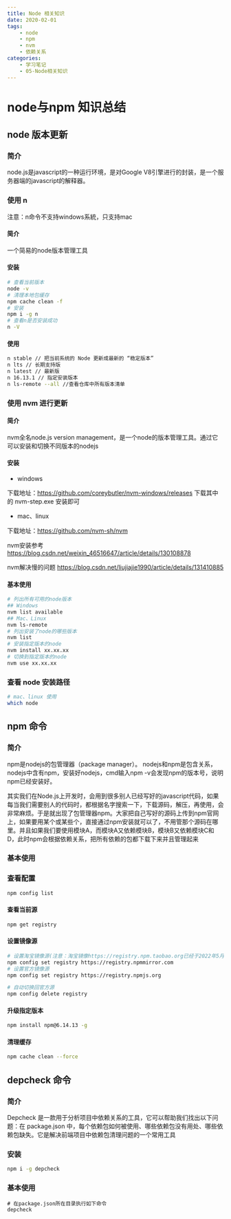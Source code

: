 ```yaml
---
title: Node 相关知识
date: 2020-02-01
tags: 
	- node
	- npm 
	- nvm 
	- 依赖关系
categories:
	- 学习笔记 
	- 05-Node相关知识
---
```


# node与npm 知识总结

## node 版本更新

### 简介

node.js是javascript的一种运行环境，是对Google V8引擎进行的封装，是一个服务器端的javascript的解释器。

### 使用 n 

注意：n命令不支持windows系統，只支持mac

#### 简介

一个简易的node版本管理工具



#### 安装

```sh
# 查看当前版本
node -v
# 清理本地包缓存
npm cache clean -f
# 安装
npm i -g n
# 查看n是否安装成功
n -V
```

#### 使用

```sh
n stable // 把当前系统的 Node 更新成最新的 “稳定版本”
n lts // 长期支持版
n latest // 最新版
n 16.13.1 // 指定安装版本
n ls-remote --all //查看仓库中所有版本清单
```

### 使用 nvm 进行更新

#### 简介

nvm全名node.js version management，是一个node的版本管理工具。通过它可以安装和切换不同版本的nodejs

#### 安装

- windows

下载地址：https://github.com/coreybutler/nvm-windows/releases 下载其中的 nvm-step.exe 安装即可

- mac、linux

下载地址：https://github.com/nvm-sh/nvm

nvm安装参考
https://blog.csdn.net/weixin_46516647/article/details/130108878

nvm解决慢的问题
https://blog.csdn.net/liujiajie1990/article/details/131410885

#### 基本使用


```sh
# 列出所有可用的node版本
## Windows
nvm list available
## Mac、Linux
nvm ls-remote
# 列出安装了node的哪些版本
nvm list
# 安装指定版本的node
nvm install xx.xx.xx
# 切换到指定版本的node
nvm use xx.xx.xx
```

### 查看 node 安装路径

```sh
# mac、linux 使用
which node
```


## npm 命令

### 简介

npm是nodejs的包管理器（package manager）。
nodejs和npm是包含关系，nodejs中含有npm，安装好nodejs，cmd输入npm -v会发现npm的版本号，说明npm已经安装好。

其实我们在Node.js上开发时，会用到很多别人已经写好的javascript代码，如果每当我们需要别人的代码时，都根据名字搜索一下，下载源码，解压，再使用，会非常麻烦。于是就出现了包管理器npm。大家把自己写好的源码上传到npm官网上，如果要用某个或某些个，直接通过npm安装就可以了，不用管那个源码在哪里。并且如果我们要使用模块A，而模块A又依赖模块B，模块B又依赖模块C和D，此时npm会根据依赖关系，把所有依赖的包都下载下来并且管理起来

### 基本使用

### 查看配置

```sh
npm config list
```



#### 查看当前源

```sh
npm get registry
```

#### 设置镜像源

```sh
# 设置淘宝镜像源(注意：淘宝镜像https://registry.npm.taobao.org已经于2022年5月过期了)，现在变成了 https://registry.npmmirror.com
npm config set registry https://registry.npmmirror.com
# 设置官方镜像源
npm config set registry https://registry.npmjs.org

# 自动切换回官方源
npm config delete registry
```

#### 升级指定版本

```sh
npm install npm@6.14.13 -g
```

#### 清理缓存

```sh
npm cache clean --force
```

## depcheck 命令

### 简介

Depcheck 是一款用于分析项目中依赖关系的工具，它可以帮助我们找出以下问题：在 package.json 中，每个依赖包如何被使用、哪些依赖包没有用处、哪些依赖包缺失。它是解决前端项目中依赖包清理问题的一个常用工具

### 安装

```sh
npm i -g depcheck
```

### 基本使用

```SH
# 在package.json所在目录执行如下命令
depcheck
```

